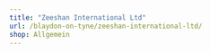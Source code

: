 ```yaml
---
title: "Zeeshan International Ltd"
url: /blaydon-on-tyne/zeeshan-international-ltd/
shop: Allgemein
---
```

